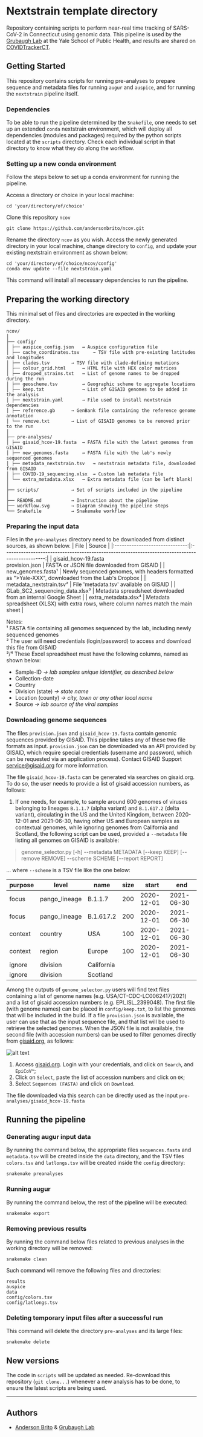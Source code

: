 # Nextstrain template directory

Repository containing scripts to perform near-real time tracking of SARS-CoV-2 in Connecticut using genomic data. This pipeline is used by the [Grubaugh Lab](grubaughlab.com) at the Yale School of Public Health, and results are shared on [COVIDTrackerCT](covidtrackerct.com).


## Getting Started

This repository contains scripts for running pre-analyses to prepare sequence and metadata files for running `augur` and `auspice`, and for running the `nextstrain` pipeline itself.


### Dependencies

To be able to run the pipeline determined by the `Snakefile`, one needs to set up an extended `conda` nextstrain environment, which will deploy all dependencies (modules and packages) required by the python scripts located at the `scripts` directory. Check each individual script in that directory to know what they do along the workflow.


### Setting up a new conda environment

Follow the steps below to set up a conda environment for running the pipeline.

Access a directory or choice in your local machine:
```
cd 'your/directory/of/choice'
```

Clone this repository `ncov`
```
git clone https://github.com/andersonbrito/ncov.git
```

Rename the directory `ncov` as you wish. Access the newly generated directory in your local machine, change directory to `config`, and update your existing nextstrain environment as shown below:
```
cd 'your/directory/of/choice/ncov/config'
conda env update --file nextstrain.yaml
```

This command will install all necessary dependencies to run the pipeline.


## Preparing the working directory

This minimal set of files and directories are expected in the working directory.

```
ncov/
│
├── config/
│ ├── auspice_config.json	→ Auspice configuration file
│ ├── cache_coordinates.tsv 	→ TSV file with pre-existing latitudes and longitudes
│ ├── clades.tsv 		→ TSV file with clade-defining mutations
│ ├── colour_grid.html 	  	→ HTML file with HEX color matrices
│ ├── dropped_strains.txt	→ List of genome names to be dropped during the run
│ ├── geoscheme.tsv 		→ Geographic scheme to aggregate locations
│ ├── keep.txt 		    	→ List of GISAID genomes to be added in the analysis
│ ├── nextstrain.yaml 		→ File used to install nextstrain dependencies
│ ├── reference.gb 		→ GenBank file containing the reference genome annotation
│ └── remove.txt 		→ List of GISAID genomes to be removed prior to the run
│
├── pre-analyses/
│ ├── gisaid_hcov-19.fasta 	→ FASTA file with the latest genomes from GISAID
│ ├── new_genomes.fasta 	→ FASTA file with the lab's newly sequenced genomes
│ ├── metadata_nextstrain.tsv	→ nextstrain metadata file, downloaded from GISAID
│ ├── COVID-19_sequencing.xlsx 	→ Custom lab metadata file
│ └── extra_metadata.xlsx	→ Extra metadata file (can be left blank)
│
├── scripts/			→ Set of scripts included in the pipeline
│
├── README.md			→ Instruction about the pipeline
├── workflow.svg		→ Diagram showing the pipeline steps
└── Snakefile			→ Snakemake workflow
```


### Preparing the input data

Files in the `pre-analyses` directory need to be downloaded from distinct sources, as shown below.
|              File              |                                              Source                                             |
|:------------------------------:|:-----------------------------------------------------------------------------------------------:|
| gisaid_hcov-19.fasta<br />provision.json |         FASTA or JSON file downloaded from GISAID        |
|        new_genomes.fasta¹       | Newly sequenced genomes, with headers formatted as ">Yale-XXX", downloaded from the Lab's Dropbox |
| metadata_nextstrain.tsv² | File 'metadata.tsv' available on GISAID |
|    GLab_SC2_sequencing_data.xlsx³    |                     Metadata spreadsheet downloaded from an internal Google Sheet                    |
|    extra_metadata.xlsx⁴    |                     Metadata spreadsheet (XLSX) with extra rows, where column names match the main sheet                    |


Notes:<br />
¹ FASTA file containing all genomes sequenced by the lab, including newly sequenced genomes<br />
² The user will need credentials (login/password) to access and download this file from GISAID<br />
³/⁴ These Excel spreadsheet must have the following columns, named as shown below:<br />

- Sample-ID *→ lab samples unique identifier, as described below*
- Collection-date
- Country
- Division (state)  *→ state name*
- Location (county)  *→ city, town or any other local name*
- Source *→ lab source of the viral samples*


### Downloading genome sequences

The files `provision.json` and  `gisaid_hcov-19.fasta` contain genomic sequences provided by GISAID. This pipeline takes any of these two file formats as input. `provision.json` can be downloaded via an API provided by GISAID, which require special credentials (username and password, which can be requested via an application process). Contact GISAID Support <service@gisaid.org> for more information.

The file `gisaid_hcov-19.fasta` can be generated via searches on gisaid.org. To do so, the user needs to provide a list of gisaid accession numbers, as follows:

1. If one needs, for example, to sample around 600 genomes of viruses belonging to lineages `B.1.1.7` (alpha variant) and `B.1.617.2` (delta variant), circulating in the US and the United Kingdom, between 2020-12-01 and 2021-06-30, having other US and European samples as contextual genomes, while ignoring genomes from California and Scotland, the following script can be used, provided a `--metadata` file listing all genomes on GISAID is available:

> genome_selector.py [-h] --metadata METADATA [--keep KEEP] [--remove REMOVE] --scheme SCHEME [--report REPORT]

... where `--scheme` is a TSV file like the one below:

|purpose|level        |name      |size|start     |end       |
|-------|-------------|----------|----|----------|----------|
|focus  |pango_lineage|B.1.1.7   |200 |2020-12-01|2021-06-30|
|focus  |pango_lineage|B.1.617.2 |200 |2020-12-01|2021-06-30|
|context|country      |USA       |100 |2020-12-01|2021-06-30|
|context|region       |Europe    |100 |2020-12-01|2021-06-30|
|ignore |division     |California|    |          |          |
|ignore |division     |Scotland  |    |          |          |


Among the outputs of `genome_selector.py` users will find text files containing a list of genome names (e.g. USA/CT-CDC-LC0062417/2021) and a list of gisaid accession numbers (e.g. EPI_ISL_2399048). The first file (with genome names) can be placed in `config/keep.txt`, to list the genomes that will be included in the build. If a file `provision.json` is available, the user can use that as the input sequence file, and that list will be used to retrieve the selected genomes. When the JSON file is not available, the second file (with accession numbers) can be used to filter genomes directly from [gisaid.org](gisaid.org), as follows:

![alt text](https://github.com/grubaughlab/ncov/blob/master/gisaid_download.png?raw=true)

1. Access [gisaid.org](gisaid.org). Login with your credentials, and click on `Search`, and `EpiCoV™`;
2. Click on `Select`, paste the list of accession numbers and click on `OK`;
3. Select `Sequences (FASTA)` and click on `Download`.

The file downloaded via this search can be directly used as the input `pre-analyses/gisaid_hcov-19.fasta`

## Running the pipeline

### Generating augur input data

By running the command below, the appropriate files `sequences.fasta` and `metadata.tsv` will be created inside the `data` directory, and the TSV files `colors.tsv` and `latlongs.tsv` will be created inside the `config` directory:

```
snakemake preanalyses
```

### Running augur

By running the command below, the rest of the pipeline will be executed:
```
snakemake export
```

### Removing previous results

By running the command below files related to previous analyses in the working directory will be removed:
```
snakemake clean
```

Such command will remove the following files and directories:
```
results
auspice
data
config/colors.tsv
config/latlongs.tsv
```

### Deleting temporary input files after a successful run

This command will delete the directory `pre-analyses` and its large files:
```
snakemake delete
```


## New versions

The code in `scripts` will be updated as needed. Re-download this repository (`git clone...`) whenever a new analysis has to be done, to ensure the latest scripts are being used.

---
## Authors

* [Anderson Brito](https://andersonbrito.github.io/) & [Grubaugh Lab](http://grubaughlab.com/team/)

